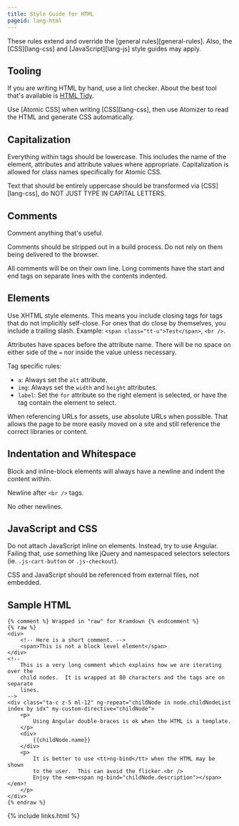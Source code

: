 ```yaml
---
title: Style Guide for HTML
pageid: lang-html
---
```


These rules extend and override the [general rules][general-rules].  Also, the [CSS][lang-css] and [JavaScript][lang-js] style guides may apply.


Tooling
-------

If you are writing HTML by hand, use a lint checker.  About the best tool that's available is [HTML Tidy].

Use [Atomic CSS] when writing [CSS][lang-css], then use Atomizer to read the HTML and generate CSS automatically.


Capitalization
--------------

Everything within tags should be lowercase.  This includes the name of the element, attributes and attribute values where appropriate.  Capitalization is allowed for class names specifically for Atomic CSS.

Text that should be entirely uppercase should be transformed via [CSS][lang-css], do NOT JUST TYPE IN CAPITAL LETTERS.


Comments
--------

Comment anything that's useful.

Comments should be stripped out in a build process.  Do not rely on them being delivered to the browser.

All comments will be on their own line.  Long comments have the start and end tags on separate lines with the contents indented.


Elements
--------

Use XHTML style elements.  This means you include closing tags for tags that do not implicitly self-close.  For ones that do close by themselves, you include a trailing slash.  Example: `<span class="tt-u">Test</span>`, `<br />`.

Attributes have spaces before the attribute name.  There will be no space on either side of the `=` nor inside the value unless necessary.

Tag specific rules:

* `a`: Always set the `alt` attribute.
* `img`: Always set the `width` and `height` attributes.
* `label`: Set the `for` attribute so the right element is selected, or have the tag contain the element to select.

When referencing URLs for assets, use absolute URLs when possible.  That allows the page to be more easily moved on a site and still reference the correct libraries or content.


Indentation and Whitespace
--------------------------

Block and inline-block elements will always have a newline and indent the content within.

Newline after `<br />` tags.

No other newlines.


JavaScript and CSS
------------------

Do not attach JavaScript inline on elements.  Instead, try to use Angular.  Failing that, use something like jQuery and namespaced selectors selectors (ie. `.js-cart-button` or `.js-checkout`).

CSS and JavaScript should be referenced from external files, not embedded.


Sample HTML
-----------

    {% comment %} Wrapped in "raw" for Kramdown {% endcomment %}
    {% raw %}
    <div>
        <!-- Here is a short comment. -->
        <span>This is not a block level element</span>
    </div>
    <!--
        This is a very long comment which explains how we are iterating over the
        child nodes.  It is wrapped at 80 characters and the tags are on separate
        lines.
    -->
    <div class="ta-c z-5 ml-12" ng-repeat="childNode in node.childNodeList index by idx" my-custom-directive="childNode">
        <p>
            Using Angular double-braces is ok when the HTML is a template.
        </p>
        <div>
            {{childNode.name}}
        </div>
        <p>
            It is better to use <tt>ng-bind</tt> when the HTML may be shown
            to the user.  This can avoid the flicker.<br />
            Enjoy the <em><span ng-bind="childNode.description"></span></em>!
        </p>
    </div>
    {% endraw %}


[HTML Tidy]: http://tidy.sourceforge.net/

{% include links.html %}
